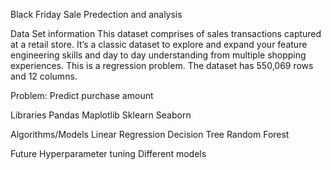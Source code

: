 Black Friday Sale Predection and analysis
 
 Data Set information
 This dataset comprises of sales transactions captured at a retail store. It’s a classic dataset to explore and expand your feature engineering skills and day to day understanding from multiple shopping experiences. This is a regression problem. The dataset has 550,069 rows and 12 columns.

Problem: Predict purchase amount


Libraries
Pandas
Maplotlib
Sklearn
Seaborn

Algorithms/Models
Linear Regression
Decision Tree
Random Forest

Future
Hyperparameter tuning
Different models
